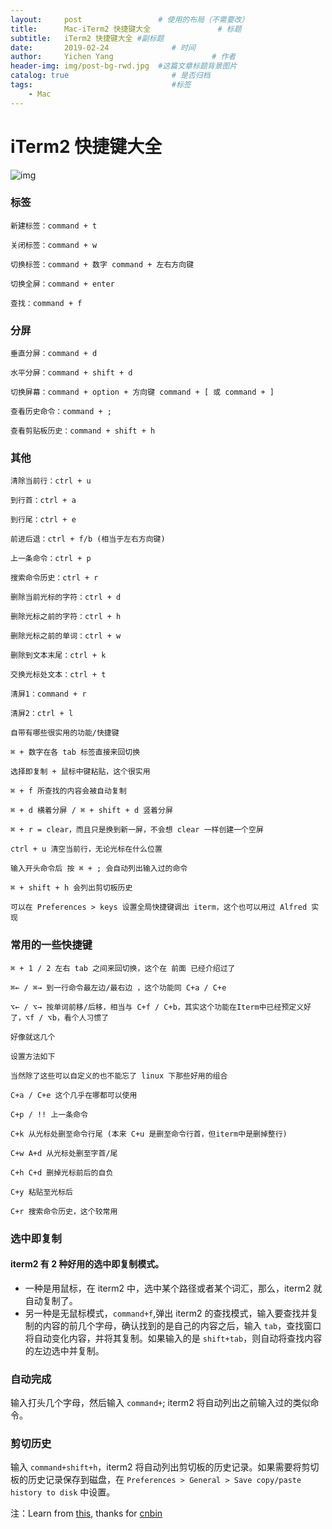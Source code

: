 ```yaml
---
layout:     post                 # 使用的布局（不需要改）
title:      Mac-iTerm2 快捷键大全               # 标题 
subtitle:   iTerm2 快捷键大全 #副标题
date:       2019-02-24              # 时间
author:     Yichen Yang                      # 作者
header-img: img/post-bg-rwd.jpg  #这篇文章标题背景图片
catalog: true                       # 是否归档
tags:                               #标签
    - Mac
---
```

# iTerm2 快捷键大全

<div class="entry-content"><p><img src="http://ww3.sinaimg.cn/mw690/78f9859egw1et95qq4cg8j20kt073aaq.jpg" alt="img" /></p>

<!--More-->


<h3>标签</h3>

<pre><code>新建标签：command + t

关闭标签：command + w

切换标签：command + 数字 command + 左右方向键

切换全屏：command + enter

查找：command + f
</code></pre>

<h3>分屏</h3>

<pre><code>垂直分屏：command + d

水平分屏：command + shift + d

切换屏幕：command + option + 方向键 command + [ 或 command + ]

查看历史命令：command + ;

查看剪贴板历史：command + shift + h
</code></pre>

<h3>其他</h3>

<pre><code>清除当前行：ctrl + u

到行首：ctrl + a

到行尾：ctrl + e

前进后退：ctrl + f/b (相当于左右方向键)

上一条命令：ctrl + p

搜索命令历史：ctrl + r

删除当前光标的字符：ctrl + d

删除光标之前的字符：ctrl + h

删除光标之前的单词：ctrl + w

删除到文本末尾：ctrl + k

交换光标处文本：ctrl + t

清屏1：command + r

清屏2：ctrl + l

自带有哪些很实用的功能/快捷键

⌘ + 数字在各 tab 标签直接来回切换

选择即复制 + 鼠标中键粘贴，这个很实用

⌘ + f 所查找的内容会被自动复制

⌘ + d 横着分屏 / ⌘ + shift + d 竖着分屏

⌘ + r = clear，而且只是换到新一屏，不会想 clear 一样创建一个空屏

ctrl + u 清空当前行，无论光标在什么位置

输入开头命令后 按 ⌘ + ; 会自动列出输入过的命令

⌘ + shift + h 会列出剪切板历史

可以在 Preferences &gt; keys 设置全局快捷键调出 iterm，这个也可以用过 Alfred 实现
</code></pre>

<h3>常用的一些快捷键</h3>

<pre><code>⌘ + 1 / 2 左右 tab 之间来回切换，这个在 前面 已经介绍过了

⌘← / ⌘→ 到一行命令最左边/最右边 ，这个功能同 C+a / C+e

⌥← / ⌥→ 按单词前移/后移，相当与 C+f / C+b，其实这个功能在Iterm中已经预定义好了，⌥f / ⌥b，看个人习惯了

好像就这几个

设置方法如下

当然除了这些可以自定义的也不能忘了 linux 下那些好用的组合

C+a / C+e 这个几乎在哪都可以使用

C+p / !! 上一条命令

C+k 从光标处删至命令行尾 (本来 C+u 是删至命令行首，但iterm中是删掉整行)

C+w A+d 从光标处删至字首/尾

C+h C+d 删掉光标前后的自负

C+y 粘贴至光标后

C+r 搜索命令历史，这个较常用
</code></pre>

<h3>选中即复制</h3>

<h4>iterm2 有 2 种好用的选中即复制模式。</h4>

<ul>
<li>一种是用鼠标，在 iterm2 中，选中某个路径或者某个词汇，那么，iterm2 就自动复制了。
　　</li>
<li>另一种是无鼠标模式，<code>command+f</code>,弹出 iterm2 的查找模式，输入要查找并复制的内容的前几个字母，确认找到的是自己的内容之后，输入 <code>tab</code>，查找窗口将自动变化内容，并将其复制。如果输入的是 <code>shift+tab</code>，则自动将查找内容的左边选中并复制。</li>
</ul>


<h3>自动完成</h3>

<p>输入打头几个字母，然后输入 <code>command+</code>; iterm2 将自动列出之前输入过的类似命令。
　　</p>

<h3>剪切历史</h3>

<p>输入 <code>command+shift+h</code>，iterm2 将自动列出剪切板的历史记录。如果需要将剪切板的历史记录保存到磁盘，在 <code>Preferences &gt; General &gt; Save copy/paste history to disk</code> 中设置。</p>
</div>


  <footer>
    <p class="meta">
    
注：Learn from [this](https://cnbin.github.io/blog/2015/06/20/iterm2-kuai-jie-jian-da-quan/), thanks for [cnbin](https://github.com/cnbin)
      
  



